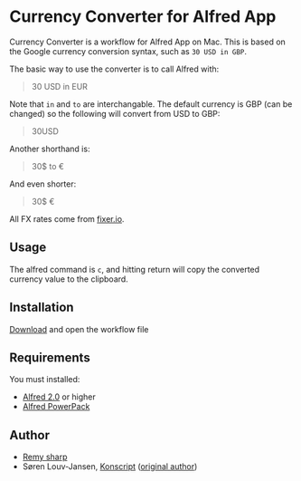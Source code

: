 # Currency Converter for Alfred App

Currency Converter is a workflow for Alfred App on Mac. This is based on the Google currency conversion syntax, such as `30 USD in GBP`.

The basic way to use the converter is to call Alfred with:

> 30 USD in EUR

Note that `in` and `to` are interchangable. The default currency is GBP (can be changed) so the following will convert from USD to GBP:

> 30USD

Another shorthand is:

> 30$ to €

And even shorter:

> 30$ €

All FX rates come from [fixer.io](http://fixer.io/).

## Usage

The alfred command is `c`, and hitting return will copy the converted currency value to the clipboard.

## Installation

[Download](https://github.com/remy/alfred-currency/raw/master/Currency%20Converter.alfredworkflow) and open the workflow file

## Requirements

You must installed:

 - [Alfred 2.0](http://www.alfredapp.com/) or higher
 - [Alfred PowerPack](http://www.alfredapp.com/powerpack/)

## Author

- [Remy sharp](https://remysharp.com)
- Søren Louv-Jansen, [Konscript](http://www.konscript.com) ([original author](https://github.com/sqren/alfred-currency))
